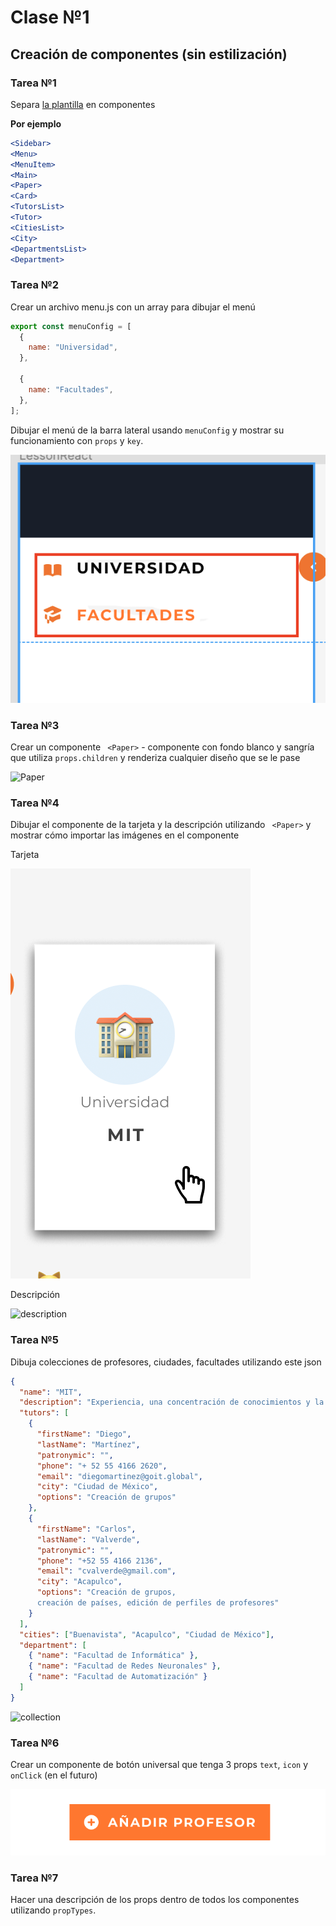 # Clase №1

## Creación de componentes (sin estilización)

### Tarea №1

Separa [la plantilla](<https://www.figma.com/file/mfsNEI7Nv5i5fkdseWbFn7/Lesson-(Copy)?node-id=8701%3A11194>) en componentes

**Por ejemplo**

```jsx
<Sidebar>
<Menu>
<MenuItem>
<Main>
<Paper>
<Card>
<TutorsList>
<Tutor>
<CitiesList>
<City>
<DepartmentsList>
<Department>
```

### Tarea №2

Crear un archivo menu.js con un array para dibujar el menú

```jsx
export const menuConfig = [
  {
    name: "Universidad",
  },

  {
    name: "Facultades",
  },
];
```

Dibujar el menú de la barra lateral usando `menuConfig` y mostrar su funcionamiento con `props` y `key`.

![Menú](/images/sidebar.png)

### Tarea №3

Crear un componente ` <Paper>` - componente con fondo blanco y sangría que utiliza `props.children` y renderiza cualquier diseño que se le pase

![Paper](/images/paper.png)

### Tarea №4

Dibujar el componente de la tarjeta y la descripción utilizando ` <Paper>` y mostrar cómo importar las imágenes en el componente

Tarjeta

![Card](/images/Card.png)

Descripción

![description](/images/description.png)

### Tarea №5

Dibuja colecciones de profesores, ciudades, facultades utilizando este json

```json
{
  "name": "MIT",
  "description": "Experiencia, una concentración de conocimientos y la capacidad de evitar la mayoría de errores de contratación. Sabemos lo que quieren la mayoría de las empresas locales y extranjeras, y podemos dárselo. Ademas, estamos constantemente mejorando nuestros cursos de programación, agregando algo nuevo allí. Podrá ver personalmente los casos de éxito de nuestros alumnos egresados para comprobar la eficacia de nuestra metodología de enseñanza. Sí, comenzaremos con lo básico y la información fundamental. Sabemos que la mayoría de las personas acuden a nosotros sin ningún conocimiento previo.",
  "tutors": [
    {
      "firstName": "Diego",
      "lastName": "Martínez",
      "patronymic": "",
      "phone": "+ 52 55 4166 2620",
      "email": "diegomartinez@goit.global",
      "city": "Ciudad de México",
      "options": "Creación de grupos"
    },
    {
      "firstName": "Carlos",
      "lastName": "Valverde",
      "patronymic": "",
      "phone": "+52 55 4166 2136",
      "email": "cvalverde@gmail.com",
      "city": "Acapulco",
      "options": "Creación de grupos,
      creación de países, edición de perfiles de profesores"
    }
  ],
  "cities": ["Buenavista", "Acapulco", "Ciudad de México"],
  "department": [
    { "name": "Facultad de Informática" },
    { "name": "Facultad de Redes Neuronales" },
    { "name": "Facultad de Automatización" }
  ]
}
```

![collection](/images/collection.png)

### Tarea №6

Crear un componente de botón universal que tenga 3 props `text`, `icon` y `onClick` (en el futuro)

![button](/images/button.png)

### Tarea №7

Hacer una descripción de los props dentro de todos los componentes utilizando `propTypes`.
